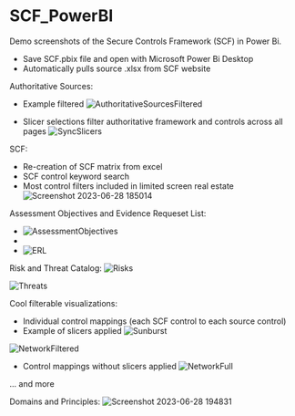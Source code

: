 # SCF_PowerBI

Demo screenshots of the Secure Controls Framework (SCF) in Power Bi. 
- Save SCF.pbix file and open with Microsoft Power Bi Desktop
- Automatically pulls source .xlsx from SCF website
  
Authoritative Sources: 
- Example filtered
![AuthoritativeSourcesFiltered](https://github.com/secscripts/SCF_PowerBI/assets/25989993/f156f835-2a0d-4f89-81c5-706c5bb07a2a)

- Slicer selections filter authoritative framework and controls across all pages 
![SyncSlicers](https://github.com/secscripts/SCF_PowerBI/assets/25989993/82300692-87fc-4f50-b086-a4ed8ce34baa)

SCF: 
- Re-creation of SCF matrix from excel
- SCF control keyword search
- Most control filters included in limited screen real estate
![Screenshot 2023-06-28 185014](https://github.com/secscripts/SCF_PowerBI/assets/25989993/21fefa1a-3297-4fee-b352-5e0c0cc6bfda)

Assessment Objectives and Evidence Requeset List:
- ![AssessmentObjectives](https://github.com/secscripts/SCF_PowerBI/assets/25989993/567ac212-a03f-455b-ad1c-501b41dabc89)
- 
- ![ERL](https://github.com/secscripts/SCF_PowerBI/assets/25989993/f64a6397-bffb-4efa-a583-2dfb0e44a8dd)

Risk and Threat Catalog:
![Risks](https://github.com/secscripts/SCF_PowerBI/assets/25989993/64e9f8b6-b630-45f8-a3db-df2f19ec3f4f)

![Threats](https://github.com/secscripts/SCF_PowerBI/assets/25989993/57fa298a-dcb7-419d-aa2e-0f7cf11b1355)

Cool filterable visualizations:
- Individual control mappings (each SCF control to each source control)
- Example of slicers applied
![Sunburst](https://github.com/secscripts/SCF_PowerBI/assets/25989993/7aecb9f5-3da1-4b52-96d8-f8ce48283327)

![NetworkFiltered](https://github.com/secscripts/SCF_PowerBI/assets/25989993/7ef1c2f2-91f1-42dc-8547-e7d2e0ea1d8c)

- Control mappings without slicers applied
![NetworkFull](https://github.com/secscripts/SCF_PowerBI/assets/25989993/f8477e1a-20d6-4915-94aa-371467dfbd87)

... and more

Domains and Principles:
![Screenshot 2023-06-28 194831](https://github.com/secscripts/SCF_PowerBI/assets/25989993/f200fd4b-1ed5-4170-954c-b50d01551a0f)

